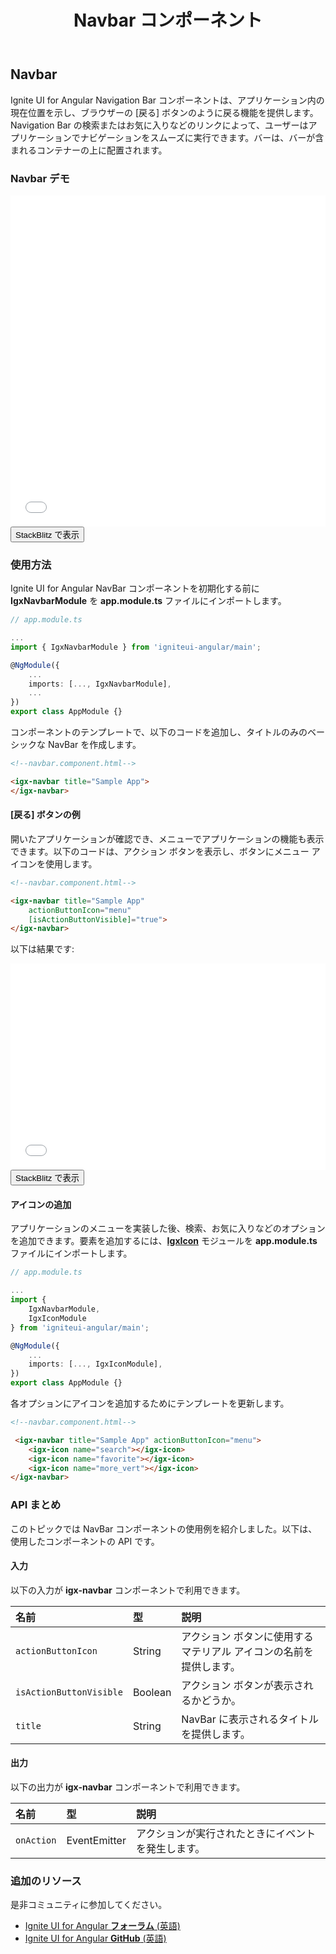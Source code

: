 ﻿---
title: Navbar コンポーネント
_description: Ignite UI for Angular Navbar コントロールはアプリケーションでのスムーズな移動を可能にする UI コンポーネントです。
_keywords: Ignite UI for Angular, UI コントロール, Angular ウィジェット, web ウィジェット, UI ウィジェット, Angular, ネイティブ Angular コンポーネント スィート, ネイティブ Angular コントロール, ネイティブ Angular コンポーネント ライブラリ, Angular Navbar コンポーネント, Angular Navbar コントロール
_language: ja
---

## Navbar

<p class="highlight">Ignite UI for Angular Navigation Bar コンポーネントは、アプリケーション内の現在位置を示し、ブラウザーの [戻る] ボタンのように戻る機能を提供します。Navigation Bar の検索またはお気に入りなどのリンクによって、ユーザーはアプリケーションでナビゲーションをスムーズに実行できます。バーは、バーが含まれるコンテナーの上に配置されます。</p>
<div class="divider"></div>

### Navbar デモ

<div class="sample-container loading" style="height: 530px">
    <iframe id="nav-bar-sample-iframe" frameborder="0" seamless width="100%" height="100%" src="{environment:demosBaseUrl}/navbar" onload="onSampleIframeContentLoaded(this);"></iframe>
</div>
<div>
    <button data-localize="stackblitz" class="stackblitz-btn" data-iframe-id="nav-bar-sample-iframe" data-demos-base-url="{environment:demosBaseUrl}">StackBlitz で表示</button>
</div>
<div class="divider--half"></div>

### 使用方法

Ignite UI for Angular NavBar コンポーネントを初期化する前に **IgxNavbarModule** を **app.module.ts** ファイルにインポートします。

```typescript
// app.module.ts

...
import { IgxNavbarModule } from 'igniteui-angular/main';

@NgModule({
    ...
    imports: [..., IgxNavbarModule],
    ...
})
export class AppModule {}
```

コンポーネントのテンプレートで、以下のコードを追加し、タイトルのみのベーシックな NavBar を作成します。

```html
<!--navbar.component.html-->

<igx-navbar title="Sample App">
</igx-navbar>
```

#### [戻る] ボタンの例

開いたアプリケーションが確認でき、メニューでアプリケーションの機能も表示できます。以下のコードは、アクション ボタンを表示し、ボタンにメニュー アイコンを使用します。

```html
<!--navbar.component.html-->

<igx-navbar title="Sample App"
    actionButtonIcon="menu"
    [isActionButtonVisible]="true">
</igx-navbar>
```

以下は結果です:

<div class="sample-container loading" style="height: 330px">
    <iframe id="nav-bar-sample-1-iframe" frameborder="0" seamless width="100%" height="100%" src='{environment:demosBaseUrl}/navbar-sample-1' onload="onSampleIframeContentLoaded(this);"></iframe>
</div>
<div>
    <button data-localize="stackblitz" class="stackblitz-btn" data-iframe-id="nav-bar-sample-1-iframe" data-demos-base-url="{environment:demosBaseUrl}">StackBlitz で表示</button>
</div>

<div class="divider--half"></div>

#### アイコンの追加

アプリケーションのメニューを実装した後、検索、お気に入りなどのオプションを追加できます。要素を追加するには、[**IgxIcon**](icon.html) モジュールを **app.module.ts** ファイルにインポートします。

```typescript
// app.module.ts

...
import {
    IgxNavbarModule,
    IgxIconModule
} from 'igniteui-angular/main';

@NgModule({
    ...
    imports: [..., IgxIconModule],
})
export class AppModule {}
```

各オプションにアイコンを追加するためにテンプレートを更新します。

```html
<!--navbar.component.html-->

 <igx-navbar title="Sample App" actionButtonIcon="menu">
    <igx-icon name="search"></igx-icon>
    <igx-icon name="favorite"></igx-icon>
    <igx-icon name="more_vert"></igx-icon>
</igx-navbar>
```

<div class="divider"></div>

### API まとめ

このトピックでは NavBar コンポーネントの使用例を紹介しました。以下は、使用したコンポーネントの API です。

#### 入力

以下の入力が **igx-navbar** コンポーネントで利用できます。

| 名前 | 型 | 説明 |
| :--- | :--- | :--- |
| `actionButtonIcon` | String | アクション ボタンに使用するマテリアル アイコンの名前を提供します。 |
| `isActionButtonVisible` | Boolean | アクション ボタンが表示されるかどうか。 |
| `title` | String | NavBar に表示されるタイトルを提供します。 |

<div class="divider"></div>

#### 出力

以下の出力が **igx-navbar** コンポーネントで利用できます。

| 名前 | 型 | 説明 |
| :--- | :--- | :--- |
| `onAction` | EventEmitter | アクションが実行されたときにイベントを発生します。 |

<div class="divider"></div>

### 追加のリソース

<div class="divider--half"></div>

是非コミュニティに参加してください。

* [Ignite UI for Angular **フォーラム** (英語)](https://www.infragistics.com/community/forums/f/ignite-ui-for-angular)
* [Ignite UI for Angular **GitHub** (英語)](https://github.com/IgniteUI/igniteui-angular)

